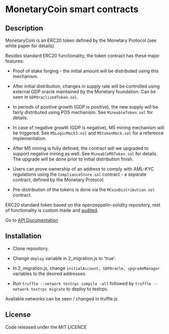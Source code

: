 # MonetaryCoin smart contracts

## Description

MonetaryCoin is an ERC20 token defined by the Monetary Protocol (see white paper for details).

Besides standard ERC20 functionality, the token contract has these major features:

* Proof of stake forging - the initial amount will be distributed using this mechanism.

* After initial distribution, changes in supply rate will be controlled using external GDP oracle maintained by the Monetary foundation. Can be seen in `GDPOraclizedToken.sol`.

* In periods of positive growth (GDP is positive), the new supply will be fairly distributed using POS mechanism. See `MineableToken.sol` for details.

* In case of negative growth (GDP is negative), M5 mining mechanism will be triggered. See `M5LogicMock3.sol` and `M5tokenMock.sol` for a reference implementation.

* After M5 mining is fully defined, the contract will we upgraded to support negative mining as well. See `MineableM5Token.sol` for details. The upgrade will be done prior to initial distribution finish.

* Users can prove ownership of an address to comply with AML-KYC regulations using the `ComplianceStore.sol` contract - a separate contract, defined by the Monetary Protocol.

* Pre-distribution of the tokens is done via the `MCoinDistribution.sol` contract. 

ERC20 standard token based on the openzeppelin-solidity repository, rest of functionality is custom made and [audited](https://github.com/TokenAudits/MonetaryCoin-Audit/releases/).

Go to [API Documentation](#)

## Installation

* Clone repository.

* Change `deploy` variable in 2_migration.js to 'true'.

* In 2_migration.js, change `initialAccount, GDPOracle, upgradeManager` variables to the desired addresses.

* Run `truffle --network testrpc compile -all` followed by `truffle --network testrpc migrate` to deploy to testrpc.

Available networks can be seen / changed in truffle.js.

## License
Code released under the MIT LICENCE
